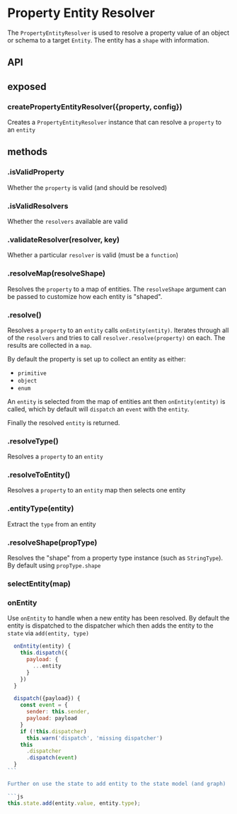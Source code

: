# Property Entity Resolver

The `PropertyEntityResolver` is used to resolve a property value of an object or schema to a target `Entity`. The entity has a `shape` with information.

## API

## exposed

### createPropertyEntityResolver({property, config})

Creates a `PropertyEntityResolver` instance that can resolve a `property` to an `entity`

## methods

### .isValidProperty

Whether the `property` is valid (and should be resolved)

### .isValidResolvers

Whether the `resolvers` available are valid

### .validateResolver(resolver, key)

Whether a particular `resolver` is valid (must be a `function`)

### .resolveMap(resolveShape)

Resolves the `property` to a map of entities. The `resolveShape` argument can be passed to customize how each entity is "shaped".

### .resolve()

Resolves a `property` to an `entity` calls `onEntity(entity)`.
Iterates through all of the `resolvers` and tries to call `resolver.resolve(property)` on each. The results are collected in a `map`.

By default the property is set up to collect an entity as either:

- `primitive`
- `object`
- `enum`

An `entity` is selected from the map of entities ant then `onEntity(entity)` is called, which by default will `dispatch` an `event` with the `entity`.

Finally the resolved `entity` is returned.

### .resolveType()

Resolves a `property` to an `entity`

### .resolveToEntity()

Resolves a `property` to an `entity` map then selects one entity

### .entityType(entity)

Extract the `type` from an entity

### .resolveShape(propType)

Resolves the "shape" from a property type instance (such as `StringType`).
By default using `propType.shape`

### selectEntity(map)

### onEntity

Use `onEntity` to handle when a new entity has been resolved.
By default the entity is dispatched to the dispatcher which then adds the entity to the `state` via `add(entity, type)`

````js
  onEntity(entity) {
    this.dispatch({
      payload: {
        ...entity
      }
    })
  }

  dispatch({payload}) {
    const event = {
      sender: this.sender,
      payload: payload
    }
    if (!this.dispatcher)
      this.warn('dispatch', 'missing dispatcher')
    this
      .dispatcher
      .dispatch(event)
  }
```

Further on use the state to add entity to the state model (and graph)

```js
this.state.add(entity.value, entity.type);
````

